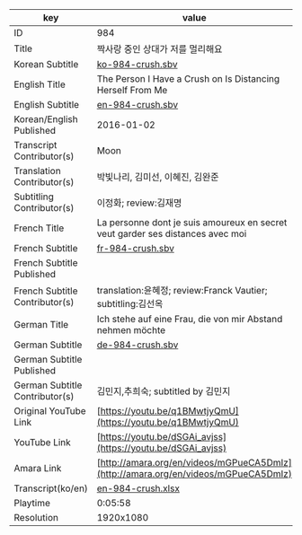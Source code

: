 |  key  |  value  |
|-------|---------|
| ID            | 984 |
| Title         | 짝사랑 중인 상대가 저를 멀리해요 |
| Korean Subtitle | [ko-984-crush.sbv](https://github.com/jungtosociety/dharma-qna/raw/master/sub/984/ko-984-crush.sbv) |
| English Title | The Person I Have a Crush on Is Distancing Herself From Me |
| English Subtitle | [en-984-crush.sbv](https://github.com/jungtosociety/dharma-qna/raw/master/sub/984/en-984-crush.sbv) |
| Korean/English Published     | 2016-01-02 |
| Transcript Contributor(s)   | Moon |
| Translation Contributor(s)   | 박빛나리, 김미선, 이혜진, 김완준 |
| Subtitling Contributor(s)   | 이정화; review:김재명 |
| French Title | La personne dont je suis amoureux en secret veut garder ses distances avec moi |
| French Subtitle | [fr-984-crush.sbv](https://github.com/jungtosociety/dharma-qna/raw/master/sub/984/fr-984-crush.sbv) |
| French Subtitle Published |  |
| French Subtitle Contributor(s) | translation:윤혜정; review:Franck Vautier; subtitling:김선옥 |
| German Title | Ich stehe auf eine Frau, die von mir Abstand nehmen möchte |
| German Subtitle | [de-984-crush.sbv](https://github.com/jungtosociety/dharma-qna/raw/master/sub/984/de-984-crush.sbv) |
| German Subtitle Published |  |
| German Subtitle Contributor(s) | 김민지,추희숙; subtitled by 김민지 |
| Original YouTube Link  | [https://youtu.be/q1BMwtjyQmU](https://youtu.be/q1BMwtjyQmU) |
| YouTube Link  | [https://youtu.be/dSGAi_avjss](https://youtu.be/dSGAi_avjss) |
| Amara Link    | [http://amara.org/en/videos/mGPueCA5DmIz](http://amara.org/en/videos/mGPueCA5DmIz) |
| Transcript(ko/en) | [en-984-crush.xlsx](https://github.com/jungtosociety/dharma-qna/raw/master/sub/984/en-984-crush.xlsx) |
| Playtime | 0:05:58 |
| Resolution | 1920x1080|
